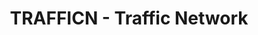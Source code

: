 ---
layout: post
title:  "TRAFFICN - Traffic Network"
categories: [dijkstra, graph]
code: TRAFFICN
src: TRAFFICN.cpp
---